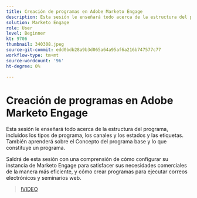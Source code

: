 ```yaml
---
title: Creación de programas en Adobe Marketo Engage
description: Esta sesión le enseñará todo acerca de la estructura del programa, incluidos los tipos de programa, los canales y los estados y las etiquetas.
solution: Marketo Engage
role: User
level: Beginner
kt: 9706
thumbnail: 340308.jpeg
source-git-commit: edd0bdb28a9b3d065a64a95af6a216b747577c77
workflow-type: tm+mt
source-wordcount: '96'
ht-degree: 0%

---
```


# Creación de programas en Adobe Marketo Engage

Esta sesión le enseñará todo acerca de la estructura del programa, incluidos los tipos de programa, los canales y los estados y las etiquetas. También aprenderá sobre el Concepto del programa base y lo que constituye un programa.

Saldrá de esta sesión con una comprensión de cómo configurar su instancia de Marketo Engage para satisfacer sus necesidades comerciales de la manera más eficiente, y cómo crear programas para ejecutar correos electrónicos y seminarios web.

>[!VIDEO](https://video.tv.adobe.com/v/340308/?quality=12&learn=on)
